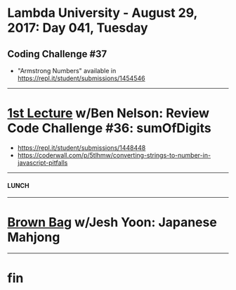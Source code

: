# Lambda University - August 29, 2017: Day 041, Tuesday
## Coding Challenge #37
- "Armstrong Numbers" available in https://repl.it/student/submissions/1454546
***
# [1st Lecture](VIDEO_RECORDED_NOT_POSTED) w/Ben Nelson: Review Code Challenge #36: sumOfDigits
- https://repl.it/student/submissions/1448448
- https://coderwall.com/p/5tlhmw/converting-strings-to-number-in-javascript-pitfalls

***
#### LUNCH
***
# [Brown Bag](https://youtu.be/qfbrWPV3mqI) w/Jesh Yoon: Japanese Mahjong
***
# fin
